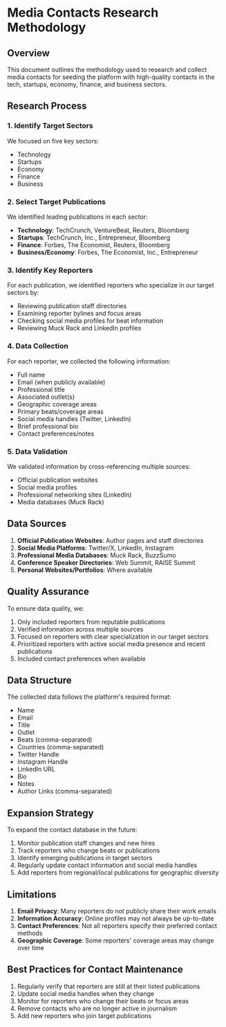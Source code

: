 # Media Contacts Research Methodology

## Overview

This document outlines the methodology used to research and collect media contacts for seeding the platform with high-quality contacts in the tech, startups, economy, finance, and business sectors.

## Research Process

### 1. Identify Target Sectors
We focused on five key sectors:
- Technology
- Startups
- Economy
- Finance
- Business

### 2. Select Target Publications
We identified leading publications in each sector:
- **Technology**: TechCrunch, VentureBeat, Reuters, Bloomberg
- **Startups**: TechCrunch, Inc., Entrepreneur, Bloomberg
- **Finance**: Forbes, The Economist, Reuters, Bloomberg
- **Business/Economy**: Forbes, The Economist, Inc., Entrepreneur

### 3. Identify Key Reporters
For each publication, we identified reporters who specialize in our target sectors by:
- Reviewing publication staff directories
- Examining reporter bylines and focus areas
- Checking social media profiles for beat information
- Reviewing Muck Rack and LinkedIn profiles

### 4. Data Collection
For each reporter, we collected the following information:
- Full name
- Email (when publicly available)
- Professional title
- Associated outlet(s)
- Geographic coverage areas
- Primary beats/coverage areas
- Social media handles (Twitter, LinkedIn)
- Brief professional bio
- Contact preferences/notes

### 5. Data Validation
We validated information by cross-referencing multiple sources:
- Official publication websites
- Social media profiles
- Professional networking sites (LinkedIn)
- Media databases (Muck Rack)

## Data Sources

1. **Official Publication Websites**: Author pages and staff directories
2. **Social Media Platforms**: Twitter/X, LinkedIn, Instagram
3. **Professional Media Databases**: Muck Rack, BuzzSumo
4. **Conference Speaker Directories**: Web Summit, RAISE Summit
5. **Personal Websites/Portfolios**: Where available

## Quality Assurance

To ensure data quality, we:
1. Only included reporters from reputable publications
2. Verified information across multiple sources
3. Focused on reporters with clear specialization in our target sectors
4. Prioritized reporters with active social media presence and recent publications
5. Included contact preferences when available

## Data Structure

The collected data follows the platform's required format:
- Name
- Email
- Title
- Outlet
- Beats (comma-separated)
- Countries (comma-separated)
- Twitter Handle
- Instagram Handle
- LinkedIn URL
- Bio
- Notes
- Author Links (comma-separated)

## Expansion Strategy

To expand the contact database in the future:
1. Monitor publication staff changes and new hires
2. Track reporters who change beats or publications
3. Identify emerging publications in target sectors
4. Regularly update contact information and social media handles
5. Add reporters from regional/local publications for geographic diversity

## Limitations

1. **Email Privacy**: Many reporters do not publicly share their work emails
2. **Information Accuracy**: Online profiles may not always be up-to-date
3. **Contact Preferences**: Not all reporters specify their preferred contact methods
4. **Geographic Coverage**: Some reporters' coverage areas may change over time

## Best Practices for Contact Maintenance

1. Regularly verify that reporters are still at their listed publications
2. Update social media handles when they change
3. Monitor for reporters who change their beats or focus areas
4. Remove contacts who are no longer active in journalism
5. Add new reporters who join target publications